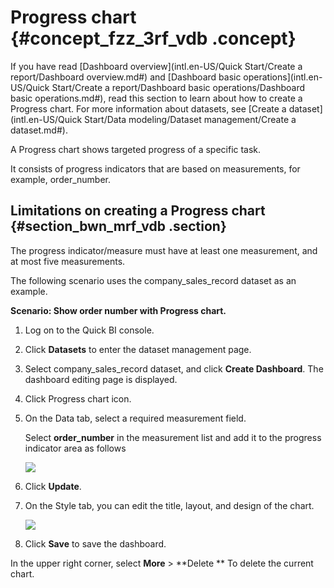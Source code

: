 # Progress chart {#concept_fzz_3rf_vdb .concept}

If you have read [Dashboard overview](intl.en-US/Quick Start/Create a report/Dashboard overview.md#) and [Dashboard basic operations](intl.en-US/Quick Start/Create a report/Dashboard basic operations/Dashboard basic operations.md#), read this section to learn about how to create a Progress chart. For more information about datasets, see [Create a dataset](intl.en-US/Quick Start/Data modeling/Dataset management/Create a dataset.md#).

A Progress chart shows targeted progress of a specific task.

It consists of progress indicators that are based on measurements, for example, order\_number.

## Limitations on creating a Progress chart {#section_bwn_mrf_vdb .section}

The progress indicator/measure must have at least one measurement, and at most five measurements.

The following scenario uses the company\_sales\_record dataset as an example.

**Scenario: Show order number with Progress chart.**

1.  Log on to the Quick BI console.
2.  Click **Datasets** to enter the dataset management page.
3.  Select company\_sales\_record dataset, and click **Create Dashboard**. The dashboard editing page is displayed.
4.  Click Progress chart icon.
5.  On the Data tab, select a required measurement field.

    Select **order\_number** in the measurement list and add it to the progress indicator area as follows

    ![](http://static-aliyun-doc.oss-cn-hangzhou.aliyuncs.com/assets/img/9147/15353587211892_en-US.png)

6.  Click **Update**.
7.  On the Style tab, you can edit the title, layout, and design of the chart.

    ![](http://static-aliyun-doc.oss-cn-hangzhou.aliyuncs.com/assets/img/9147/15353587211893_en-US.png)

8.  Click **Save** to save the dashboard.

In the upper right corner, select **More** \> **Delete ** To delete the current chart.

